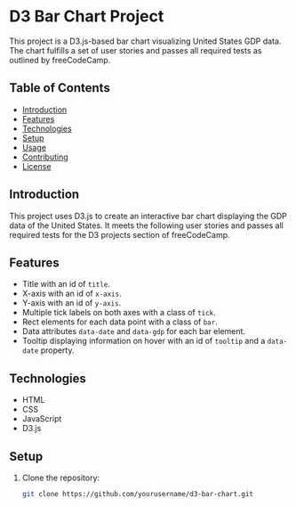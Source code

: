 # D3 Bar Chart Project

This project is a D3.js-based bar chart visualizing United States GDP data. The chart fulfills a set of user stories and passes all required tests as outlined by freeCodeCamp.

## Table of Contents
- [Introduction](#introduction)
- [Features](#features)
- [Technologies](#technologies)
- [Setup](#setup)
- [Usage](#usage)
- [Contributing](#contributing)
- [License](#license)

## Introduction

This project uses D3.js to create an interactive bar chart displaying the GDP data of the United States. It meets the following user stories and passes all required tests for the D3 projects section of freeCodeCamp.

## Features

- Title with an id of `title`.
- X-axis with an id of `x-axis`.
- Y-axis with an id of `y-axis`.
- Multiple tick labels on both axes with a class of `tick`.
- Rect elements for each data point with a class of `bar`.
- Data attributes `data-date` and `data-gdp` for each bar element.
- Tooltip displaying information on hover with an id of `tooltip` and a `data-date` property.

## Technologies

- HTML
- CSS
- JavaScript
- D3.js

## Setup

1. Clone the repository:
   ```bash
   git clone https://github.com/yourusername/d3-bar-chart.git

